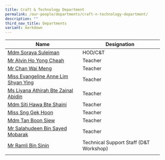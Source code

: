 ```yaml
---
title: Craft & Technology Department
permalink: /our-people/departments/craft-n-technology-department/
description: ""
third_nav_title: Departments
variant: markdown
---
```

| Name | Designation| 
| -------- | -------- | 
|[Mdm Soraya Suleiman](mailto:soraya_suleiman@schools.gov.sg)|HOD/C&T
|[Mr Alvin Ho Yong Cheah](mailto:ho_yong_cheah_alvin@schools.gov.sg)|Teacher
|[Mr Chan Wai Meng](mailto:chan_wai_meng@schools.gov.sg)|Teacher
|[Miss Evangeline Anne Lim Shyan Ying](mailto:Evangeline_Anne_Lim_Shyan@schools.gov.sg)|Teacher
|[Ms Liyana Athirah Bte Zainal Abidin](mailto:liyana_athirah_zainal_abidin@schools.gov.sg)|Teacher
|[Mdm Siti Hawa Bte Shaini](mailto:siti_hawa_shaini@schools.gov.sg)|Teacher
|[Miss Sng Gek Hoon](mailto:sng_gek_hoon@schools.gov.sg)|Teacher
|[Mdm Tan Boon Siew](mailto:tan_boon_siew@schools.gov.sg)|Teacher
|[Mr Salahudeen Bin Sayed Mobarak](mailto:salahudeen_sayed_mobarak@schools.gov.sg)|Teacher
|[Mr Ramli Bin Sinin](mailto:ramli_sinin@schools.gov.sg)|Technical Support Staff (D&T Workshop)
||